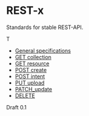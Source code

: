 # REST-x
Standards for stable REST-API.

T

- [General specifications](general.md)
- [GET collection](GET_collection.md)
- [GET resource](GET_resource.md)
- [POST create](POST_create.md)
- [POST intent](POST_intent.md)
- [PUT upload](PUT_upload.md)
- [PATCH_update](PATCH_update.md)
- [DELETE](DELETE.md)

Draft 0.1
